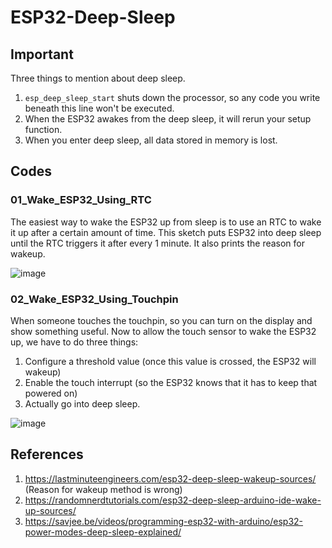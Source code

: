 # ESP32-Deep-Sleep
## Important
Three things to mention about deep sleep.
1. `esp_deep_sleep_start` shuts down the processor, so any code you write beneath this line won't be executed.
2. When the ESP32 awakes from the deep sleep, it will rerun your setup function.
3. When you enter deep sleep, all data stored in memory is lost.

## Codes
### 01_Wake_ESP32_Using_RTC
The easiest way to wake the ESP32 up from sleep is to use an RTC to wake it up after a certain amount of time. This sketch puts ESP32 into deep sleep until the RTC triggers it after every 1 minute. It also prints the reason for wakeup.

![image](https://user-images.githubusercontent.com/61982410/124750508-2b77b380-df43-11eb-8457-4f39f62022bc.png)
### 02_Wake_ESP32_Using_Touchpin
When someone touches the touchpin, so you can turn on the display and show something useful.
Now to allow the touch sensor to wake the ESP32 up, we have to do three things:
1. Configure a threshold value (once this value is crossed, the ESP32 will wakeup)
2. Enable the touch interrupt (so the ESP32 knows that it has to keep that powered on)
3. Actually go into deep sleep.

![image](https://user-images.githubusercontent.com/61982410/124773703-ce87f780-df5a-11eb-9a1b-11a8837ce295.png)

## References
1. https://lastminuteengineers.com/esp32-deep-sleep-wakeup-sources/ (Reason for wakeup method is wrong)
2. https://randomnerdtutorials.com/esp32-deep-sleep-arduino-ide-wake-up-sources/
3. https://savjee.be/videos/programming-esp32-with-arduino/esp32-power-modes-deep-sleep-explained/

